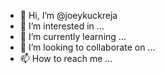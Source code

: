 - 👋 Hi, I’m @joeykuckreja
- 👀 I’m interested in ...
- 🌱 I’m currently learning ...
- 💞️ I’m looking to collaborate on ...
- 📫 How to reach me ...

<!---
joeykuckreja/joeykuckreja is a ✨ special ✨ repository because its `README.md` (this file) appears on your GitHub profile.
You can click the Preview link to take a look at your changes.
--->

